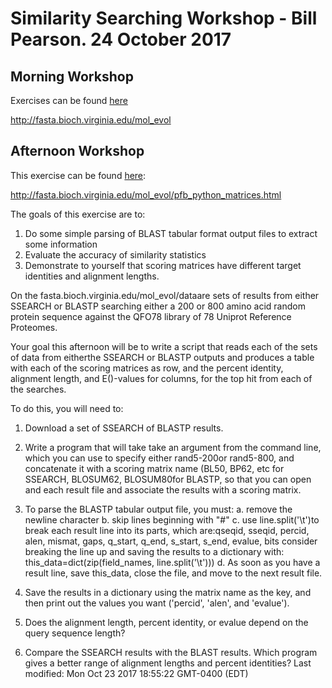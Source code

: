 
# Similarity Searching Workshop - Bill Pearson.  24 October 2017

## Morning Workshop
Exercises can be found <a href="http://fasta.bioch.virginia.edu/mol_evol" target="_blank">here</a>

http://fasta.bioch.virginia.edu/mol_evol


## Afternoon Workshop

This exercise can be found [here](http://fasta.bioch.virginia.edu/mol_evol/pfb_python_matrices.html):

http://fasta.bioch.virginia.edu/mol_evol/pfb_python_matrices.html

The goals of this exercise are to:

1. Do some simple parsing of BLAST tabular format output files to extract some information
2. Evaluate the accuracy of similarity statistics
3. Demonstrate to yourself that scoring matrices have different target identities and alignment lengths.

On the fasta.bioch.virginia.edu/mol_evol/dataare sets of results from either SSEARCH or BLASTP searching either 
a 200 or 800 amino acid random protein sequence against the QFO78 library of 78 Uniprot Reference Proteomes.

Your goal this afternoon will be to write a script that reads each of the sets of data from eitherthe SSEARCH or BLASTP outputs and produces a table with each of the scoring matrices as row, and the percent identity, alignment length, and E()-values for columns, for the top hit from each of the searches.

To do this, you will need to:

1. Download a set of SSEARCH of BLASTP results.

2. Write a program that will take take an argument from the command line, which you can use to specify either rand5-200or rand5-800, and concatenate it with a scoring matrix name (BL50, BP62, etc for SSEARCH, BLOSUM62, BLOSUM80for BLASTP, so that you can open and each result file and associate the results with a scoring matrix.

3. To parse the BLASTP tabular output file, you must:
  a. remove the newline character
  b. skip lines beginning with "#"
  c. use line.split('\t')to break each result line into its parts, which are:qseqid, sseqid, percid, alen, mismat, gaps, q_start, q_end, s_start, s_end, evalue, bits
  consider breaking the line up and saving the results to a dictionary with:
  this_data=dict(zip(field_names, line.split('\t')))
  d. As soon as you have a result line, save this_data, close the file, and move to the next result file.

4. Save the results in a dictionary using the matrix name as the key, and then print out the values you want ('percid', 'alen', and 'evalue').

5. Does the alignment length, percent identity, or evalue depend on the query sequence length?

6. Compare the SSEARCH results with the BLAST results. Which program gives a better range of alignment lengths and percent identities?
    Last modified: Mon Oct 23 2017 18:55:22 GMT-0400 (EDT)
